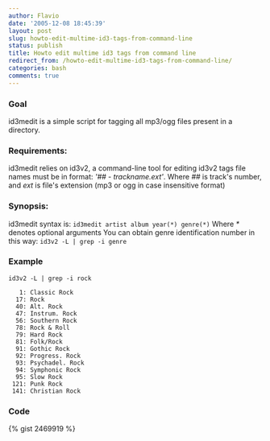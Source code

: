 ```yaml
---
author: Flavio
date: '2005-12-08 18:45:39'
layout: post
slug: howto-edit-multime-id3-tags-from-command-line
status: publish
title: Howto edit multime id3 tags from command line
redirect_from: /howto-edit-multime-id3-tags-from-command-line/
categories: bash
comments: true
---
```


### Goal

id3medit is a simple script for tagging all mp3/ogg files present in a
directory.

### Requirements:

id3medit relies on id3v2, a command-line tool for editing id3v2 tags file
names must be in format: _'## - trackname.ext'_. Where _##_ is track's number,
and _ext_ is file's extension (mp3 or ogg in case insensitive format)

### Synopsis:

id3medit syntax is: `id3medit artist album year(*) genre(*)` Where _*_ denotes
optional arguments You can obtain genre identification number in this way:
`id3v2 -L | grep -i genre`

### Example

    id3v2 -L | grep -i rock
     
       1: Classic Rock
      17: Rock
      40: Alt. Rock
      47: Instrum. Rock
      56: Southern Rock
      78: Rock & Roll
      79: Hard Rock
      81: Folk/Rock
      91: Gothic Rock
      92: Progress. Rock
      93: Psychadel. Rock
      94: Symphonic Rock 
      95: Slow Rock
     121: Punk Rock
     141: Christian Rock
    
    

  

### Code

{% gist 2469919 %}
